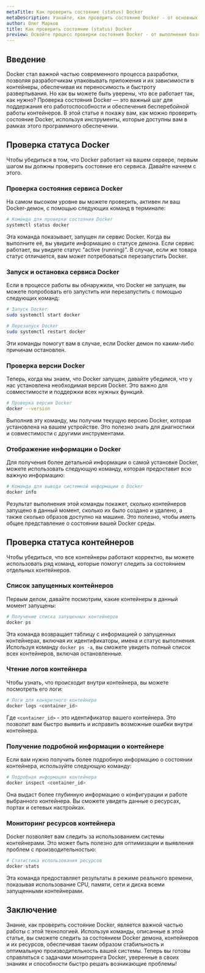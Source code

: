 ```yaml
---
metaTitle: Как проверить состояние (status) Docker
metaDescription: Узнайте, как проверить состояние Docker - от основных команд до детальной информации о контейнерах и демоне Docker, чтобы обеспечивать стабильную работу контейнеров
author: Олег Марков
title: Как проверить состояние (status) Docker
preview: Освойте процесс проверки состояния Docker - от выполнения базовых команд до понимания работы демона Docker
---
```


## Введение

Docker стал важной частью современного процесса разработки, позволяя разработчикам упаковывать приложения и их зависимости в контейнеры, обеспечивая их переносимость и быстроту развертывания. Но как вы можете быть уверены, что все работает так, как нужно? Проверка состояния Docker — это важный шаг для поддержания его работоспособности и обеспечения бесперебойной работы контейнеров. В этой статье я покажу вам, как можно проверить состояние Docker, используя инструменты, которые доступны вам в рамках этого программного обеспечении.

## Проверка статуса Docker

Чтобы убедиться в том, что Docker работает на вашем сервере, первым шагом вы должны проверить состояние его сервиса. Давайте начнем с этого.

### Проверка состояния сервиса Docker

На самом высоком уровне вы можете проверить, активен ли ваш Docker-демон, с помощью следующих команд в терминале:

```bash
# Команда для проверки состояния Docker
systemctl status docker
```

Эта команда показывает, запущен ли сервис Docker. Когда вы выполните её, вы увидите информацию о статусе демона. Если сервис работает, вы увидите статус "active (running)". В случае, если же товара статус отличается, вам может потребоваться перезапустить Docker.

### Запуск и остановка сервиса Docker

Если в процессе работы вы обнаружили, что Docker не запущен, вы можете попробовать его запустить или перезапустить с помощью следующих команд:

```bash
# Запуск Docker
sudo systemctl start docker

# Перезапуск Docker
sudo systemctl restart docker
```

Эти команды помогут вам в случае, если Docker демон по каким-либо причинам остановлен.

### Проверка версии Docker

Теперь, когда мы знаем, что Docker запущен, давайте убедимся, что у нас установлена необходимая версия Docker. Это важно для совместимости и поддержки всех нужных функций.

```bash
# Проверка версии Docker
docker --version
```

Выполнив эту команду, мы получим текущую версию Docker, которая установлена на вашем устройстве. Это полезно знать для диагностики и совместимости с другими инструментами.

### Отображение информации о Docker

Для получения более детальной информации о самой установке Docker, можете использовать следующую команду, которая предоставит всю важную информацию:

```bash
# Команда для вывода системной информации о Docker
docker info
```

Результат выполнения этой команды покажет, сколько контейнеров запущено в данный момент, сколько их было создано и удалено, а также сколько образов доступно на машине. Это полезно, чтобы иметь общее представление о состоянии вашей Docker среды.

## Проверка статуса контейнеров

Чтобы убедиться, что все контейнеры работают корректно, вы можете использовать ряд команд, которые помогут следить за состоянием отдельных контейнеров.

### Список запущенных контейнеров

Первым делом, давайте посмотрим, какие контейнеры в данный момент запущены:

```bash
# Получение списка запущенных контейнеров
docker ps
```

Эта команда возвращает таблицу с информацией о запущенных контейнерах, включая их идентификаторы, имена и статус выполнения. Используя команду `docker ps -a`, вы сможете увидеть полный список всех контейнеров, включая остановленные.

### Чтение логов контейнера

Чтобы узнать, что происходит внутри контейнера, вы можете посмотреть его логи:

```bash
# Логи для конкретного контейнера
docker logs <container_id>
```

Где `<container_id>` - это идентификатор вашего контейнера. Это позволит вам быстро выявить и исправить возможные ошибки внутри контейнера.

### Получение подробной информации о контейнере

Если вам нужно получить более подробную информацию о состоянии контейнера, используйте следующую команду:

```bash
# Подробная информация контейнера
docker inspect <container_id>
```

Она выдаст более глубинную информацию о конфигурации и работе выбранного контейнера. Вы сможете увидеть данные о ресурсах, портах и сетевых настройках.

### Мониторинг ресурсов контейнера

Docker позволяет вам следить за использованием системы контейнерами. Это может быть полезно для оптимизации и выявления проблем с производительностью:

```bash
# Статистика использования ресурсов
docker stats
```

Эта команда предоставляет результаты в режиме реального времени, показывая использование CPU, памяти, сети и диска всеми запущенными контейнерами.

## Заключение

Знание, как проверить состояние Docker, является важной частью работы с этой технологией. Используя команды, описанные в этой статье, вы сможете следить за состоянием Docker демона, контейнеров и их ресурсов, обеспечивая таким образом стабильность и оптимальную производительность вашей системы. Теперь вы готовы справляться с задачами мониторинга Docker, уверенные в своих знаниях и способности быстро решать возникающие проблемы!